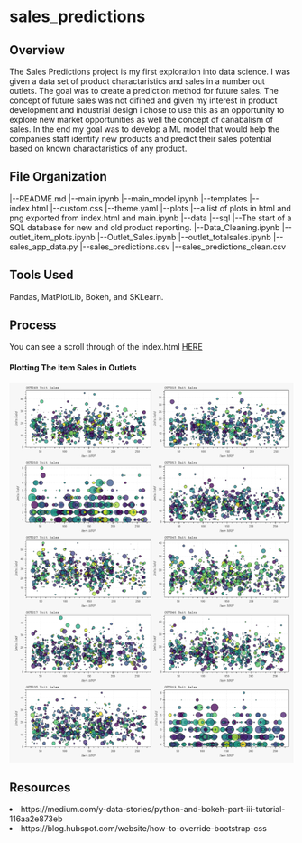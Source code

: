 # sales_predictions

## Overview
The Sales Predictions project is my first exploration into data science. I was given a data set of product charactaristics and sales in a number out outlets. The goal was to create a prediction method for future sales. 
The concept of future sales was not difined and given my interest in product development and industrial design i chose to use this as an opportunity to explore new market opportunities as well the concept of canabalism of sales. 
In the end my goal was to develop a ML model that would help the companies staff identify new products and predict their sales potential based on known charactaristics of any product.

## File Organization
|--README.md
|--main.ipynb
|--main_model.ipynb
|--templates
    |--index.html
    |--custom.css
    |--theme.yaml
|--plots
    |--a list of plots in html and png exported from index.html and main.ipynb
|--data
    |--sql
        |--The start of a SQL database for new and old product reporting.
    |--Data_Cleaning.ipynb
    |--outlet_item_plots.ipynb
    |--Outlet_Sales.ipynb
    |--outlet_totalsales.ipynb
    |--sales_app_data.py
    |--sales_predictions.csv
    |--sales_predictions_clean.csv

## Tools Used
Pandas, MatPlotLib, Bokeh, and SKLearn.

## Process
You can see a scroll through of the index.html <a href='index.html'>HERE</a>

#### Plotting The Item Sales in Outlets
<img src='plots\Item_Sales_Outlets.png'>

## Resources
<li>https://medium.com/y-data-stories/python-and-bokeh-part-iii-tutorial-116aa2e873eb
<li>https://blog.hubspot.com/website/how-to-override-bootstrap-css